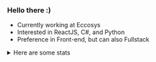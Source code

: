 ### Hello there :)

- Currently working at Eccosys
- Interested in ReactJS, C#, and Python
- Preference in Front-end, but can also Fullstack

<details><summary>Here are some stats</summary>
<p>

![Vinicmorandi Status](https://github-readme-stats.vercel.app/api?username=vinicmorandi&show_icons=true&count_private=true&theme=tokyonight&include_all_commits) 

![Top Linguagens](https://github-readme-stats.vercel.app/api/top-langs/?username=vinicmorandi&layout=compact)

</p>
</details>
